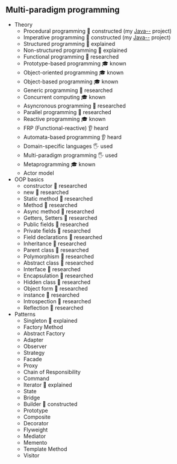 ## Multi-paradigm programming

- Theory
  - Procedural programming 🚀 constructed (my [Java--](https://github.com/mibal-ua/javamm) project)
  - Imperative programming 🚀 constructed (my [Java--](https://github.com/mibal-ua/javamm) project)
  - Structured programming 🙋 explained
  - Non-structured programming 🙋 explained
  - Functional programming 🔬 researched
  - Prototype-based programming 🎓 known
  - Object-oriented programming 🎓 known
  - Object-based programming 🎓 known
  - Generic programming 🔬 researched
  - Concurrent computing 🎓 known
  - Asyncronous programming 🔬 researched
  - Parallel programming 🔬 researched
  - Reactive programming 🎓 known
  - FRP (Functional-reactive) 👂 heard
  - Automata-based programming 👂 heard
  - Domain-specific languages 🖐️ used
  - Multi-paradigm programming 🖐️ used
  - Metaprogramming 🎓 known
  - Actor model
- OOP basics
  - constructor 🔬 researched
  - new 🔬 researched
  - Static method 🔬 researched
  - Method 🔬 researched
  - Async method 🔬 researched
  - Getters, Setters 🔬 researched
  - Public fields 🔬 researched
  - Private fields 🔬 researched
  - Field declarations 🔬 researched
  - Inheritance 🔬 researched
  - Parent class 🔬 researched
  - Polymorphism 🔬 researched
  - Abstract class 🔬 researched
  - Interface 🔬 researched
  - Encapsulation 🔬 researched
  - Hidden class 🔬 researched
  - Object form 🔬 researched
  - instance 🔬 researched
  - Introspection 🔬 researched
  - Reflection 🔬 researched
- Patterns
  - Singleton 🙋 explained
  - Factory Method
  - Abstract Factory
  - Adapter
  - Observer
  - Strategy
  - Facade
  - Proxy
  - Chain of Responsibility
  - Command
  - Iterator 🙋 explained
  - State
  - Bridge
  - Builder 🚀 constructed
  - Prototype
  - Composite
  - Decorator
  - Flyweight
  - Mediator
  - Memento
  - Template Method
  - Visitor
